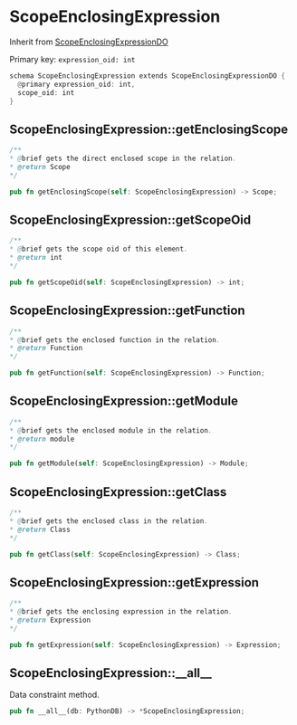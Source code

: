 # ScopeEnclosingExpression

Inherit from [ScopeEnclosingExpressionDO](./ScopeEnclosingExpressionDO.md)

Primary key: `expression_oid: int`

```rust
schema ScopeEnclosingExpression extends ScopeEnclosingExpressionDO {
  @primary expression_oid: int,
  scope_oid: int
}
```
## ScopeEnclosingExpression::getEnclosingScope

```java
/**
* @brief gets the direct enclosed scope in the relation.
* @return Scope 
*/
```
```rust
pub fn getEnclosingScope(self: ScopeEnclosingExpression) -> Scope;
```
## ScopeEnclosingExpression::getScopeOid

```java
/**
* @brief gets the scope oid of this element.
* @return int
*/
```
```rust
pub fn getScopeOid(self: ScopeEnclosingExpression) -> int;
```
## ScopeEnclosingExpression::getFunction

```java
/**
* @brief gets the enclosed function in the relation.
* @return Function 
*/
```
```rust
pub fn getFunction(self: ScopeEnclosingExpression) -> Function;
```
## ScopeEnclosingExpression::getModule

```java
/**
* @brief gets the enclosed module in the relation.
* @return module 
*/
```
```rust
pub fn getModule(self: ScopeEnclosingExpression) -> Module;
```
## ScopeEnclosingExpression::getClass

```java
/**
* @brief gets the enclosed class in the relation.
* @return Class 
*/
```
```rust
pub fn getClass(self: ScopeEnclosingExpression) -> Class;
```
## ScopeEnclosingExpression::getExpression

```java
/**
* @brief gets the enclosing expression in the relation.
* @return Expression 
*/
```
```rust
pub fn getExpression(self: ScopeEnclosingExpression) -> Expression;
```
## ScopeEnclosingExpression::\_\_all\_\_

Data constraint method.

```rust
pub fn __all__(db: PythonDB) -> *ScopeEnclosingExpression;
```
